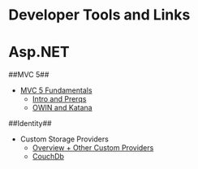 Developer Tools and Links
========================


Asp.NET
========================

##MVC 5##
  * [MVC 5 Fundamentals](http://www.asp.net/mvc/videos/pluralsight-aspnet-mvc-5-fundamentals)
    * [Intro and Prerqs](http://pluralsight.com/training/Player?author=scott-allen&name=aspdotnet-mvc5-fundamentals-m1-introduction&mode=live&clip=0&course=aspdotnet-mvc5-fundamentals)
    * [OWIN and Katana](http://pluralsight.com/training/Player?author=scott-allen&name=aspdotnet-mvc5-fundamentals-m2-katana&mode=live&clip=0&course=aspdotnet-mvc5-fundamentals)

##Identity##
  * Custom Storage Providers
    * [Overview + Other Custom Providers](http://www.asp.net/identity/overview/extensibility/overview-of-custom-storage-providers-for-aspnet-identity)
    * [CouchDb](http://danielwertheim.se/2014/01/24/using-mycouch-to-store-asp-net-identity-data-in-couchdb-or-in-the-cloud-using-cloudant/)
  
